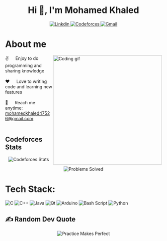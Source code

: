 <h1 align="center">Hi 👋, I'm Mohamed Khaled </h1>

<p align="center">
 
  
 <a href="https://www.linkedin.com/in/mohammedkhaaledd/" target="_blank">
  <img src="https://img.shields.io/badge/LinkedIn-0077B5?style=for-the-badge&logo=linkedin&logoColor=white" alt="Linkdin"/>
 </a>

 <a href="https://codeforces.com/profile/MKhaled11" target="_blank">
  <img src="https://img.shields.io/badge/-Codeforces-FFD700?style=for-the-badge&logo=Codeforces&logoColor=red" alt="Codeforces"/>
</a>


  <a href="mailto:mohamedkhaled47526@gmail.com" target="_blank">
  <img src="https://img.shields.io/badge/Gmail-D14836?style=for-the-badge&logo=gmail&logoColor=white" alt="Gmail"/>
 </a>

</p>

<!-- **About Section -->
 # About me

<p>
 <img align="right" width="350" src="/assets/programmer.gif" alt="Coding gif" />
  
 ✌️ &emsp; Enjoy to do programming and sharing knowledge <br/><br/>
 ❤️ &emsp; Love to writing code and learning new features<br/><br/>
 📧 &emsp; Reach me anytime: mohamedkhaled47526@gmail.com<br/><br/>


</p>




## Codeforces Stats

<p align="center">
  <img src="https://cf.leed.at?id=MKhaled11" alt="Codeforces Stats"/>
</p>

<p align="center">
  <img src="https://img.shields.io/badge/Problems%20Solved-+500-yellow?style=for-the-badge" alt="Problems Solved"/>
</p>





# Tech Stack:
![C](https://img.shields.io/badge/c-%2300599C.svg?style=for-the-badge&logo=c&logoColor=white) ![C++](https://img.shields.io/badge/c++-%2300599C.svg?style=for-the-badge&logo=c%2B%2B&logoColor=white) ![Java](https://img.shields.io/badge/java-%23ED8B00.svg?style=for-the-badge&logo=openjdk&logoColor=white) ![Qt](https://img.shields.io/badge/Qt-%23217346.svg?style=for-the-badge&logo=Qt&logoColor=white) ![Arduino](https://img.shields.io/badge/-Arduino-00979D?style=for-the-badge&logo=Arduino&logoColor=white) ![Bash Script](https://img.shields.io/badge/bash_script-%23121011.svg?style=for-the-badge&logo=gnu-bash&logoColor=white) ![Python](https://img.shields.io/badge/python-3670A0?style=for-the-badge&logo=python&logoColor=ffdd54)



## ✍️ Random Dev Quote


<p align="center">
  <img src="https://quotes-github-readme.vercel.app/api?type=horizontal&theme=dark&quote=Practice%20makes%20perfect." alt="Practice Makes Perfect"/>
</p>








